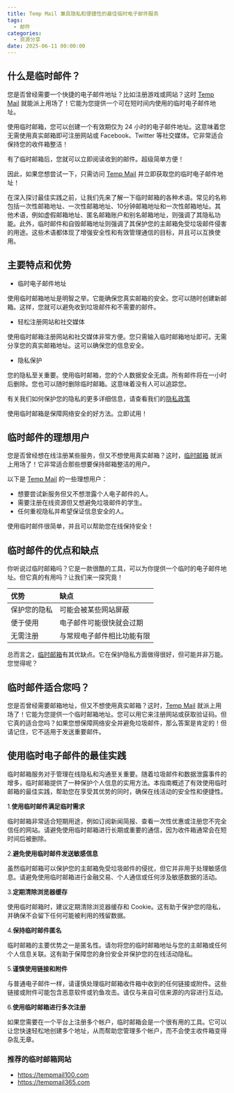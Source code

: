 ```yaml
---
title: Temp Mail 兼具隐私和便捷性的最佳临时电子邮件服务
tags:
  - 邮件
categories:
  - 资源分享
date: 2025-06-11 00:00:00
---
```


> 

<!-- more -->

## 什么是临时邮件？

您是否曾经需要一个快捷的电子邮件地址？比如注册游戏或网站？这时 [Temp Mail](https://tempmail100.com) 就能派上用场了！它能为您提供一个可在短时间内使用的临时电子邮件地址。

使用临时邮箱，您可以创建一个有效期仅为 24 小时的电子邮件地址。这意味着您无需使用真实邮箱即可注册网站或 Facebook、Twitter 等社交媒体。它非常适合保持您的收件箱整洁！

有了临时邮箱后，您就可以立即阅读收到的邮件。超级简单方便！

因此，如果您想尝试一下，只需访问 [Temp Mail](https://tempmail100.com) 并立即获取您的临时电子邮件地址！

在深入探讨最佳实践之前，让我们先来了解一下临时邮箱的各种术语。常见的名称包括一次性邮箱地址、一次性邮箱地址、10分钟邮箱地址和一次性邮箱地址。其他术语，例如虚假邮箱地址、匿名邮箱账户和别名邮箱地址，则强调了其隐私功能。此外，临时邮件和自毁邮箱地址则强调了其保护您的主邮箱免受垃圾邮件侵害的用途。这些术语都体现了增强安全性和有效管理通信的目标，并且可以互换使用。

## 主要特点和优势

* 临时电子邮件地址

使用临时邮箱地址是明智之举。它能确保您真实邮箱的安全。您可以随时创建新邮箱。这样，您就可以避免收到垃圾邮件和不需要的邮件。

*  轻松注册网站和社交媒体

使用临时邮箱注册网站和社交媒体非常方便。您只需输入临时邮箱地址即可。无需分享您的真实邮箱地址。这可以确保您的信息安全。

*  隐私保护

您的隐私至关重要。使用临时邮箱，您的个人数据安全无虞。所有邮件将在一小时后删除。您也可以随时删除临时邮箱。这意味着没有人可以追踪您。

有关我们如何保护您的隐私的更多详细信息，请查看我们的[隐私政策](https://tempmail100.com/legal/privacy-policy)

使用临时邮箱是保障网络安全的好方法。立即试用！

## 临时邮件的理想用户

您是否曾经想在线注册某些服务，但又不想使用真实邮箱？这时，[临时邮箱](https://tempmail100.com/zh-cn/) 就派上用场了！它非常适合那些想要保持邮箱整洁的用户。

以下是 [Temp Mail](https://tempmail100.com) 的一些理想用户：

*   想要尝试新服务但又不想泄露个人电子邮件的人。
*   需要注册在线资源但又想避免垃圾邮件的学生。
*   任何重视隐私并希望保证信息安全的人。

使用临时邮件很简单，并且可以帮助您在线保持安全！

## 临时邮件的优点和缺点

你听说过临时邮箱吗？它是一款很酷的工具，可以为你提供一个临时的电子邮件地址。但它真的有用吗？让我们来一探究竟！

| 优势     | 缺点            |
| :----- | :------------ |
| 保护您的隐私 | 可能会被某些网站屏蔽    |
| 便于使用   | 电子邮件可能很快就会过期  |
| 无需注册   | 与常规电子邮件相比功能有限 |

总而言之，[临时邮箱](https://tempmail100.com/zh-cn/)有其优缺点。它在保护隐私方面做得很好，但可能并非万能。您觉得呢？

## 临时邮件适合您吗？

您是否曾经需要邮箱地址，但又不想使用真实邮箱？这时，[Temp Mail](https://tempmail100.com) 就派上用场了！它能为您提供一个临时邮箱地址。您可以用它来注册网站或获取验证码。但它真的适合您吗？如果您想保障网络安全并避免垃圾邮件，那么答案是肯定的！但请记住，它不适用于发送重要邮件。

## 使用临时电子邮件的最佳实践

临时邮箱服务对于管理在线隐私和沟通至关重要。随着垃圾邮件和数据泄露事件的增多，临时邮箱提供了一种保护个人信息的实用方法。本指南概述了有效使用临时邮箱的最佳实践，帮助您在享受其优势的同时，确保在线活动的安全性和便捷性。

1.**使用临时邮件满足临时需求**

临时邮箱非常适合短期用途，例如订阅新闻简报、查看一次性优惠或注册您不完全信任的网站。请避免使用临时邮箱进行长期或重要的通信，因为收件箱通常会在短时间后被删除。

2.**避免使用临时邮件发送敏感信息**

虽然临时邮箱可以保护您的主邮箱免受垃圾邮件的侵扰，但它并非用于处理敏感信息。请避免使用临时邮箱进行金融交易、个人通信或任何涉及敏感数据的活动。

3.**定期清除浏览器缓存**

使用临时邮箱时，建议定期清除浏览器缓存和 Cookie。这有助于保护您的隐私，并确保不会留下任何可能被利用的残留数据。

4.**保持临时邮件匿名**

临时邮箱的主要优势之一是匿名性。请勿将您的临时邮箱地址与您的主邮箱或任何个人信息关联。这有助于保障您的身份安全并保护您的在线活动隐私。

5.**谨慎使用链接和附件**

与普通电子邮件一样，请谨慎处理临时邮箱收件箱中收到的任何链接或附件。这些链接或附件可能包含恶意软件或钓鱼攻击。请仅与来自可信来源的内容进行互动。

6.**使用临时邮箱进行多次注册**

如果您需要在一个平台上注册多个帐户，临时邮箱会是一个很有用的工具。它可以让您快速轻松地创建多个地址，从而帮助您管理多个帐户，而不会使主收件箱变得杂乱无章。

### 推荐的临时邮箱网站

*   <https://tempmail100.com>
*   <https://tempmail365.com>

